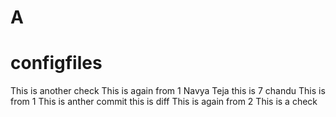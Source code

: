 # A
# configfiles
This is another check
This is again from 1
Navya Teja
this is 7
chandu
This is from 1
This is anther commit
this is diff
This is again from 2
This is a check
